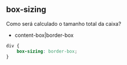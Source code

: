 ## box-sizing

Como será calculado o tamanho total da caixa?

- content-box|border-box

```css
div {
    box-sizing: border-box;
}
```